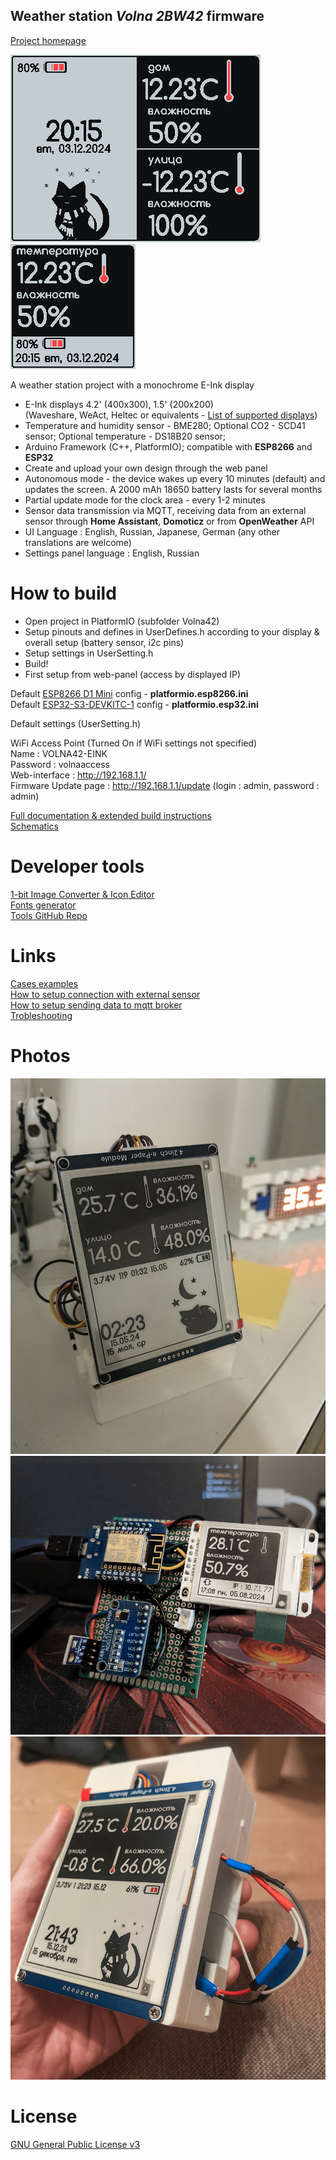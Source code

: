 ## Weather station *Volna 2BW42* firmware

[Project homepage](https://volna42.com/)

![Interface for weatherstation 4.2](_ImagesSrc/previews/ui1.png)
![Interface for weatherstation 1.5](_ImagesSrc/previews/ui3.png)

A weather station project with a monochrome E-Ink display

- E-Ink displays 4.2' (400x300), 1.5' (200x200)  
  (Waveshare, WeAct, Heltec or equivalents - [List of supported displays](https://volna42.com/displays/))
- Temperature and humidity sensor - BME280; Optional CO2 - SCD41 sensor; Optional temperature - DS18B20 sensor;
- Arduino Framework (C++, PlatformIO); compatible with **ESP8266** and **ESP32**
- Create and upload your own design through the web panel
- Autonomous mode - the device wakes up every 10 minutes (default) and updates the screen. A 2000 mAh 18650 battery lasts for several months
- Partial update mode for the clock area - every 1-2 minutes
- Sensor data transmission via MQTT, receiving data from an external sensor through **Home Assistant**, **Domoticz** or from **OpenWeather** API
- UI Language : English, Russian, Japanese, German (any other translations are welcome)
- Settings panel language : English, Russian

# How to build

- Open project in PlatformIO (subfolder Volna42)
- Setup pinouts and defines in UserDefines.h according to your display & overall setup (battery sensor, i2c pins)
- Setup settings in UserSetting.h
- Build!
- First setup from web-panel (access by displayed IP) 

Default [ESP8266 D1 Mini](https://docs.platformio.org/en/latest/boards/espressif8266/d1_mini_lite.html) config - **platformio.esp8266.ini**  
Default [ESP32-S3-DEVKITC-1](https://docs.platformio.org/en/latest/boards/espressif32/esp32-s3-devkitc-1.html) config - **platformio.esp32.ini**

Default settings (UserSetting.h)

WiFi Access Point (Turned On if WiFi settings not specified)  
Name : VOLNA42-EINK  
Password : volnaaccess  
Web-interface : http://192.168.1.1/  
Firmware Update page : http://192.168.1.1/update (login : admin, password : admin)  

[Full documentation & extended build instructions](https://volna42.com/instructions/)  
[Schematics](https://volna42.com/scheme/)

# Developer tools 

[1-bit Image Converter & Icon Editor](https://volna42.com/tools/glypheditor)  
[Fonts generator](https://volna42.com/tools/fontconverter)  
[Tools GitHub Repo](https://github.com/NC22/Volna42BW-Tools)  

# Links

[Cases examples](https://volna42.com/boxes/)  
[How to setup connection with external sensor](https://volna42.com/instructions/external)  
[How to setup sending data to mqtt broker](https://volna42.com/instructions/mqtt)  
[Trobleshooting](https://volna42.com/instructions/issues)  

# Photos

![Weatherstation 4.2](_ImagesSrc/previews/2.png)
![Weatherstation 1.5](_ImagesSrc/previews/3.png)
![Weatherstation 4.2](_ImagesSrc/previews/1.png)

# License

[GNU General Public License v3](http://www.gnu.org/licenses/gpl.html)